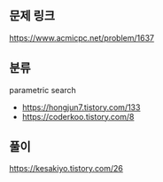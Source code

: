## 문제 링크
https://www.acmicpc.net/problem/1637

## 분류
parametric search

* https://hongjun7.tistory.com/133
* https://coderkoo.tistory.com/8

## 풀이 
https://kesakiyo.tistory.com/26
